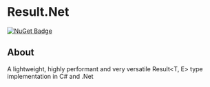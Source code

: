 # Result.Net

[![NuGet Badge](https://buildstats.info/nuget/Result.Net)](https://www.nuget.org/packages/Result.Net)

## About
A lightweight, highly performant and very versatile Result<T, E> type implementation in C# and .Net
